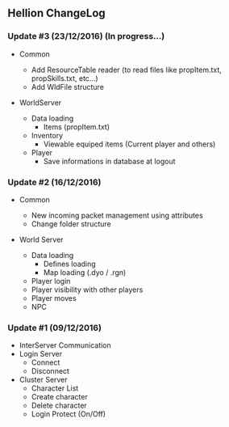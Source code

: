 ## Hellion ChangeLog

### Update #3 (23/12/2016) (In progress...)

- Common
  - Add ResourceTable reader (to read files like propItem.txt, propSkills.txt, etc...)
  - Add WldFile structure

- WorldServer
  - Data loading
    - Items (propItem.txt)
  - Inventory
    - Viewable equiped items (Current player and others)
  - Player
    - Save informations in database at logout


### Update #2 (16/12/2016)


- Common
  - New incoming packet management using attributes
  - Change folder structure

- World Server
    - Data loading
        - Defines loading
        - Map loading (.dyo / .rgn)
    - Player login
    - Player visibility with other players
    - Player moves
    - NPC

### Update #1 (09/12/2016)

- InterServer Communication
- Login Server
    - Connect
    - Disconnect
- Cluster Server
    - Character List
    - Create character
    - Delete character
    - Login Protect (On/Off)

